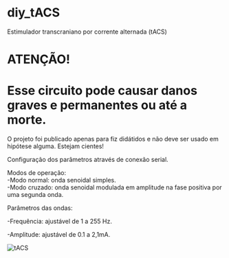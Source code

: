 # diy_tACS
Estimulador transcraniano por corrente alternada (tACS)

# ATENÇÃO!
# Esse circuito pode causar danos graves e permanentes ou até a morte.
O projeto foi publicado apenas para fiz didátidos e não deve ser usado em hipótese alguma.
Estejam cientes!

Configuração dos parâmetros através de conexão serial.

Modos de operação:  
-Modo normal: onda senoidal simples.  
-Modo cruzado: onda senoidal modulada em amplitude na fase positiva por uma segunda onda.  

Parâmetros das ondas:

-Frequência: ajustável de 1 a 255 Hz.

-Amplitude: ajustável de 0.1 a 2,1mA.  

![tACS](https://github.com/luizquizo/diy_tACS/assets/151285589/28c5dd92-5b19-4453-b453-07891d2b2e3a)
  
